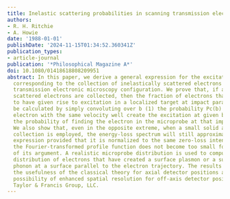 ```yaml
---
title: Inelastic scattering probabilities in scanning transmission electron microscopy
authors:
- R. H. Ritchie
- A. Howie
date: '1988-01-01'
publishDate: '2024-11-15T01:34:52.360341Z'
publication_types:
- article-journal
publication: '*Philosophical Magazine A*'
doi: 10.1080/01418618808209951
abstract: In this paper, we derive a general expression for the excitation probability
  corresponding to the collection of inelastically scattered electrons in a scanning
  transmission electronic microscopy configuration. We prove that, if all inelastically
  scattered electrons are collected, then the fraction of electrons that will be determined
  to have given rise to excitation in a localized target at impact parameter b may
  be calculated by simply convoluting over b (1) the probability Pc(b) that a classical
  electron with the same velocity well create the excitation at given b, with (2)
  the probability of finding the electron in the microprobe at that impact parameter.
  We also show that, even in the opposite extreme, when a small solid angle of axial
  collection is employed, the energy-loss spectrum will still approximate to the classical
  expression provided that it is normalized to the same zero-loss intensity and if
  the Fourier-transformed profile function does not become too small for some ranges
  of its argument. A realistic microprobe distribution is used to compute the angular
  distribution of electrons that have created a surface plasmon or a surface optical
  phonon at a surface parallel to the electron trajectory. The results demonstrate
  the usefulness of the classical theory for axial detector positions as well as the
  possibility of enhanced spatial resolution for off-axis detector positions. © 1988
  Taylor & Francis Group, LLC.
---
```

